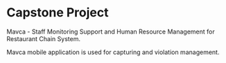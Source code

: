 # Capstone Project
Mavca - Staff Monitoring Support and Human Resource Management for Restaurant Chain System.

Mavca mobile application is used for capturing and violation management.
